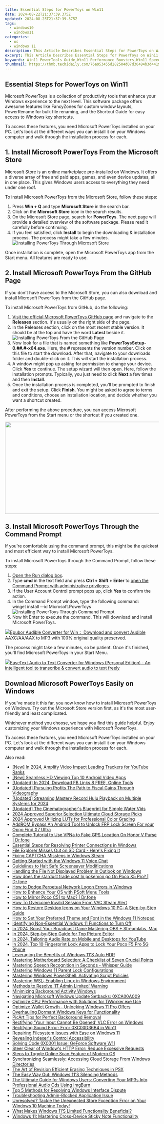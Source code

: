 ```yaml
---
title: Essential Steps for PowerToys on Win11
date: 2024-08-22T21:37:39.375Z
updated: 2024-08-23T21:37:39.375Z
tags:
  - windows10
  - windows11
categories:
  - os
  - windows 11
description: This Article Describes Essential Steps for PowerToys on Win11
excerpt: This Article Describes Essential Steps for PowerToys on Win11
keywords: Win11 PowerTools Guide,Win11 Performance Boosters,Win11 Speed Enhancers,Win11 Optimization Steps,PowerToys for Windows 11,Win11 Efficiency Tools,Improve Win11 Using PowerToys
thumbnail: https://thmb.techidaily.com/76a953455d282504d07d30484b3d441976cd7c068fdbe75a38577d96433ea41b.jpg
---
```


## Essential Steps for PowerToys on Win11

 Microsoft PowerToys is a collection of productivity tools that enhance your Windows experience to the next level. This software package offers awesome features like FancyZones for custom window layouts, PowerRename for bulk file renaming, and the Shortcut Guide for easy access to Windows key shortcuts.

 To access these features, you need Microsoft PowerToys installed on your PC. Let's look at the different ways you can install it on your Windows computer and walk through the installation process for each.

## 1\. Install Microsoft PowerToys From the Microsoft Store

 Microsoft Store is an online marketplace pre-installed on Windows. It offers a diverse array of free and paid apps, games, and even device updates, all in one place. This gives Windows users access to everything they need under one roof.

 To install Microsoft PowerToys from the Microsoft Store, follow these steps:

1. Press **Win + Q** and type **Microsoft Store** in the search bar.
2. Click on the **Microsoft Store** icon in the search results.
3. On the Microsoft Store page, search for **PowerToys**. The next page will provide a detailed overview of the software package. Please read it carefully before continuing.
4. If you feel satisfied, click **Install** to begin the downloading & installation process. The process might take a few minutes.  
![Installing PowerToys Through Microsoft Store](https://static1.makeuseofimages.com/wordpress/wp-content/uploads/2023/08/installing-powertoys-through-microsoft-store.jpg)

 Once installation is complete, open the Microsoft PowerToys app from the Start menu. All features are ready to use.

## 2\. Install Microsoft PowerToys From the GitHub Page

 If you don't have access to the Microsoft Store, you can also download and install Microsoft PowerToys from the GitHub page.

 To install Microsoft PowerToys from GitHub, do the following:

1. [Visit the official Microsoft PowerToys GitHub page](https://github.com/microsoft/PowerToys) and navigate to the **Releases** section. It's usually on the right side of the page.
2. In the Releases section, click on the most recent stable version. It should be at the top and have the word **Latest** beside it.  
![Installing PowerToys From the GitHub Page](https://static1.makeuseofimages.com/wordpress/wp-content/uploads/2023/08/installing-powertoys-from-the-github-page.jpg)
3. Now look for a file that is named something like **PowerToysSetup-0.##.#-x64.exe**. Here, the **#** represents the version number. Click on this file to start the download. After that, navigate to your downloads folder and double-click on it. This will start the installation process.
4. A window might pop up asking for permission to change your device. Click **Yes** to continue. The setup wizard will then open. Here, follow the installation prompts. Typically, you just need to click **Next** a few times and then **Install**.
5. Once the installation process is completed, you'll be prompted to finish and exit the setup. Click **Finish**. You might be asked to agree to terms and conditions, choose an installation location, and decide whether you want a shortcut created.

 After performing the above procedure, you can access Microsoft PowerToys from the Start menu or the shortcut if you created one.

<!-- affiliate ads begin -->
<a href="https://aofit.pxf.io/c/5597632/1399701/16396" target="_top" id="1399701"><img src="//a.impactradius-go.com/display-ad/16396-1399701" border="0" alt="" width="960" height="300"/></a><img height="0" width="0" src="https://imp.pxf.io/i/5597632/1399701/16396" style="position:absolute;visibility:hidden;" border="0" />
<!-- affiliate ads end -->
## 3\. Install Microsoft PowerToys Through the Command Prompt

 If you're comfortable using the command prompt, this might be the quickest and most efficient way to install Microsoft PowerToys.

 To install Microsoft PowerToys through the Command Prompt, follow these steps:

1. [Open the Run dialog box](https://www.makeuseof.com/windows-open-run-command-dialog-box/).
2. Type **cmd** in the text field and press **Ctrl + Shift + Enter** to [open the Command Prompt with administrative privileges](https://www.makeuseof.com/windows-run-command-prompt-admin/).
3. If the User Account Control prompt pops up, click **Yes** to confirm the action.
4. In the Command Prompt window, type the following command:  
winget install --id Microsoft.PowerToys  
![Installing PowerToys Through Command Prompt](https://static1.makeuseofimages.com/wordpress/wp-content/uploads/2023/07/installing-powertoys-through-command-prompt.jpg)
5. Now hit Enter to execute the command. This will download and install Microsoft PowerToys.
<!-- affiliate ads begin -->
<a href="https://secure.2checkout.com/order/checkout.php?PRODS=4708689&QTY=1&AFFILIATE=108875&CART=1"><img src="https://www.epubor.com/images/uppic/audible-converter-interface.png" border="0">Epubor Audible Converter for Win： Download and convert Audible AAXC/AA/AAX to MP3 with 100% original quality preserved.</a>
<!-- affiliate ads end -->

 The process might take a few minutes, so be patient. Once it's finished, you'll find Microsoft PowerToys in your Start Menu.

<!-- affiliate ads begin -->
<a href="https://secure.2checkout.com/order/checkout.php?PRODS=40203538&QTY=1&AFFILIATE=108875&CART=1"><img src="https://secure.avangate.com/images/merchant/cc4b82e826b52ec41c810301548e8f48/products/audio-to-text-transcription-software.png" border="0">EaseText Audio to Text Converter for Windows (Personal Edition) - An intelligent tool to transcribe & convert audio to text freely </a>
<!-- affiliate ads end -->
## Download Microsoft PowerToys Easily on Windows

 If you've made it this far, you now know how to install Microsoft PowerToys on Windows. Try out the Microsoft Store version first, as it's the most user-friendly and least complicated.

 Whichever method you choose, we hope you find this guide helpful. Enjoy customizing your Windows experience with Microsoft PowerToys.

 To access these features, you need Microsoft PowerToys installed on your PC. Let's look at the different ways you can install it on your Windows computer and walk through the installation process for each.

<span class="atpl-alsoreadstyle">Also read:</span>
<div><ul>
<li><a href="https://facebook-video-share.techidaily.com/new-in-2024-amplify-video-impact-leading-trackers-for-youtube-ranks/"><u>[New] In 2024, Amplify Video Impact  Leading Trackers for YouTube Ranks</u></a></li>
<li><a href="https://vp-tips.techidaily.com/new-seamless-hd-viewing-top-10-android-video-apps/"><u>[New] Seamless HD Viewing  Top 10 Android Video Apps</u></a></li>
<li><a href="https://facebook-video-recording.techidaily.com/updated-in-2024-download-fb-links-8-free-online-tools/"><u>[Updated] In 2024, Download FB Links  8 FREE, Online Tools</u></a></li>
<li><a href="https://facebook-video-share.techidaily.com/updated-pursuing-profits-the-path-to-fiscal-gains-through-videography/"><u>[Updated] Pursuing Profits  The Path to Fiscal Gains Through Videography</u></a></li>
<li><a href="https://video-screen-grab.techidaily.com/updated-streaming-mastery-record-hulu-playback-on-multiple-systems-for-2024/"><u>[Updated] Streaming Mastery  Record Hulu Playback on Multiple Systems for 2024</u></a></li>
<li><a href="https://some-guidance.techidaily.com/updated-the-cinematographers-blueprint-for-simple-water-vids/"><u>[Updated] The Cinematographer's Blueprint for Simple Water Vids</u></a></li>
<li><a href="https://some-skills.techidaily.com/2024-approved-superior-selection-ultimate-cloud-storage-picks/"><u>2024 Approved  Superior Selection  Ultimate Cloud Storage Picks</u></a></li>
<li><a href="https://some-guidance.techidaily.com/2024-approved-utilizing-luts-for-professional-color-grading/"><u>2024 Approved  Utilizing LUTs for Professional Color Grading</u></a></li>
<li><a href="https://android-frp.techidaily.com/addrom-bypass-an-android-tool-to-unlock-frp-lock-screen-for-your-oppo-find-x7-ultra-by-drfone-android/"><u>AddROM Bypass An Android Tool to Unlock FRP Lock Screen For your Oppo Find X7 Ultra</u></a></li>
<li><a href="https://fake-location.techidaily.com/complete-tutorial-to-use-vpna-to-fake-gps-location-on-honor-v-purse-drfone-by-drfone-virtual-android/"><u>Complete Tutorial to Use VPNa to Fake GPS Location On Honor V Purse | Dr.fone</u></a></li>
<li><a href="https://windows11.techidaily.com/essential-steps-for-resolving-printer-connections-in-windows/"><u>Essential Steps for Resolving Printer Connections in Windows</u></a></li>
<li><a href="https://windows11.techidaily.com/file-explorer-misses-out-on-sd-card-heres-fixing-it/"><u>File Explorer Misses Out on SD Card - Here's Fixing It</u></a></li>
<li><a href="https://windows11.techidaily.com/fixing-captcha-missteps-in-windows-steam/"><u>Fixing CAPTCHA Missteps in Windows Steam</u></a></li>
<li><a href="https://windows11.techidaily.com/getting-started-with-the-windows-11-voice-chat/"><u>Getting Started with the Windows 11 Voice Chat</u></a></li>
<li><a href="https://windows11.techidaily.com/guidelines-to-halt-safe-screensaver-modifications/"><u>Guidelines to Halt Safe Screensaver Modifications</u></a></li>
<li><a href="https://windows11.techidaily.com/handling-the-file-not-displayed-problem-in-outlook-on-windows/"><u>Handling the File Not Displayed Problem in Outlook on Windows</u></a></li>
<li><a href="https://pokemon-go-android.techidaily.com/how-does-the-stardust-trade-cost-in-pokemon-go-on-poco-x5-pro-drfone-by-drfone-virtual-android/"><u>How does the stardust trade cost In pokemon go On Poco X5 Pro? | Dr.fone</u></a></li>
<li><a href="https://windows11.techidaily.com/how-to-dodge-perpetual-network-logon-errors-in-windows/"><u>How to Dodge Perpetual Network Logon Errors in Windows</u></a></li>
<li><a href="https://windows11.techidaily.com/how-to-enhance-your-os-with-psoft-menu-tools/"><u>How to Enhance Your OS with PSoft Menu Tools</u></a></li>
<li><a href="https://screen-mirror.techidaily.com/how-to-mirror-poco-c51-to-mac-drfone-by-drfone-android/"><u>How to Mirror Poco C51 to Mac? | Dr.fone</u></a></li>
<li><a href="https://windows11.techidaily.com/how-to-overcome-invalid-session-from-vac-steam-alert/"><u>How To Overcome Invalid Session From VAC Steam Alert</u></a></li>
<li><a href="https://techno-recovery.techidaily.com/how-to-restore-desktop-icons-on-your-windows-10-pc-a-step-by-step-guide/"><u>How to Restore Desktop Icons on Your Windows 10 PC: A Step-by-Step Guide</u></a></li>
<li><a href="https://windows11.techidaily.com/how-to-set-your-preferred-theme-and-font-in-the-windows-11-notepad/"><u>How to Set Your Preferred Theme and Font in the Windows 11 Notepad</u></a></li>
<li><a href="https://windows11.techidaily.com/identifying-non-essential-windows-11-functions-to-turn-off/"><u>Identifying Non-Essential Windows 11 Functions to Turn Off</u></a></li>
<li><a href="https://extra-hints.techidaily.com/in-2024-boost-your-broadcast-game-mastering-obs-plus-streamlabs-mac/"><u>In 2024, Boost Your Broadcast Game  Mastering OBS + Streamlabs, Mac</u></a></li>
<li><a href="https://some-skills.techidaily.com/in-2024-step-by-step-guide-for-top-picture-editor/"><u>In 2024, Step-by-Step Guide for Top Picture Editor</u></a></li>
<li><a href="https://youtube-help.techidaily.com/in-2024-tailoring-audio-rate-on-mobile-and-desktops-for-youtube/"><u>In 2024, Tailoring Audio Rate on Mobile and Desktops for YouTube</u></a></li>
<li><a href="https://easy-unlock-android.techidaily.com/in-2024-top-10-fingerprint-lock-apps-to-lock-your-poco-f5-pro-5g-phone-by-drfone-android/"><u>In 2024, Top 10 Fingerprint Lock Apps to Lock Your Poco F5 Pro 5G Phone</u></a></li>
<li><a href="https://windows11.techidaily.com/leveraging-the-benefits-of-windows-11s-auto-hdr/"><u>Leveraging the Benefits of Windows 11'S Auto HDR</u></a></li>
<li><a href="https://tech-renaissance.techidaily.com/mastering-motherboard-selection-a-checklist-of-seven-crucial-points/"><u>Mastering Motherboard Selection: A Checklist of Seven Crucial Points</u></a></li>
<li><a href="https://windows11.techidaily.com/mastering-speech-recognition-in-seconds-whisper-guide/"><u>Mastering Speech Recognition in Seconds - Whisper Guide</u></a></li>
<li><a href="https://windows11.techidaily.com/mastering-windows-11-parent-lock-configurations/"><u>Mastering Windows 11 Parent Lock Configurations</u></a></li>
<li><a href="https://windows11.techidaily.com/mastering-windows-powershell-activating-script-policies/"><u>Mastering Windows PowerShell: Activating Script Policies</u></a></li>
<li><a href="https://windows11.techidaily.com/mastering-wsl-enabling-linux-in-windows-environment/"><u>Mastering WSL: Enabling Linux in Windows Environment</u></a></li>
<li><a href="https://windows11.techidaily.com/methods-to-resolve-it-admin-limited-warning/"><u>Methods to Resolve 'IT Admin Limited' Warning</u></a></li>
<li><a href="https://windows11.techidaily.com/minimizing-background-activity-windows/"><u>Minimizing Background Activity Windows</u></a></li>
<li><a href="https://windows11.techidaily.com/navigating-microsoft-windows-update-setbacks-0xca00a009/"><u>Navigating Microsoft Windows Update Setbacks: 0XCA00A009</u></a></li>
<li><a href="https://windows11.techidaily.com/optimize-cpu-performance-with-solutions-for-tiworkerexe-use/"><u>Optimize CPU Performance with Solutions for TiWorker.exe Use</u></a></li>
<li><a href="https://windows11.techidaily.com/optimize-wallet-growth-unlocking-windows-11-pro-offers/"><u>Optimize Wallet Growth - Unlocking Windows 11 Pro Offers</u></a></li>
<li><a href="https://windows11.techidaily.com/overhauling-dormant-windows-keys-for-functionality/"><u>Overhauling Dormant Windows Keys for Functionality</u></a></li>
<li><a href="https://extra-information.techidaily.com/picart-tips-for-perfect-background-removal/"><u>PicArt Tips for Perfect Background Removal</u></a></li>
<li><a href="https://windows11.techidaily.com/rectifying-your-input-cannot-be-opened-vlc-error-on-windows/"><u>Rectifying 'Your Input Cannot Be Opened' VLC Error on Windows</u></a></li>
<li><a href="https://windows11.techidaily.com/rectifying-sound-error-error-0xc00d36b4-in-win11/"><u>Rectifying Sound Error: Error 0XC00D36B4 in Win11</u></a></li>
<li><a href="https://windows11.techidaily.com/repairing-filesystem-issues-with-ease-on-windows-11/"><u>Repairing Filesystem Issues with Ease on Windows 11</u></a></li>
<li><a href="https://windows11.techidaily.com/revealing-indexers-control-accessibility/"><u>Revealing Indexer's Control Accessibility</u></a></li>
<li><a href="https://windows11.techidaily.com/solving-code-0x0001-issue-geforce-software-w11/"><u>Solving Code 0X0001 Issue: GeForce Software W11</u></a></li>
<li><a href="https://windows11.techidaily.com/steer-clear-of-windows-http-error-reduce-excessive-requests/"><u>Steer Clear of Window's HTTP Error: Reduce Excessive Requests</u></a></li>
<li><a href="https://windows11.techidaily.com/steps-to-toggle-online-scan-feature-of-modern-os/"><u>Steps to Toggle Online Scan Feature of Modern OS</u></a></li>
<li><a href="https://windows11.techidaily.com/synchronizing-seamlessly-accessing-cloud-storage-from-windows-directories/"><u>Synchronizing Seamlessly: Accessing Cloud Storage From Windows Directories</u></a></li>
<li><a href="https://extra-information.techidaily.com/the-art-of-revision-efficient-erasing-techniques-in-psx/"><u>The Art of Revision  Efficient Erasing Techniques in PSX</u></a></li>
<li><a href="https://windows11.techidaily.com/the-easy-way-out-windows-11s-silencing-methods/"><u>The Easy Way Out: Windows 11'S Silencing Methods</u></a></li>
<li><a href="https://windows11.techidaily.com/the-ultimate-guide-for-windows-users-converting-your-mp3s-into-professional-audio-cds-using-imgburn/"><u>The Ultimate Guide for Windows Users: Converting Your MP3s Into Professional Audio Cds Using ImgBurn</u></a></li>
<li><a href="https://windows11.techidaily.com/top-5-methods-for-resolving-windows-interface-dispute/"><u>Top 5 Methods for Resolving Windows Interface Dispute</u></a></li>
<li><a href="https://win11.techidaily.com/troubleshooting-admin-blocked-application-issue/"><u>Troubleshooting Admin-Blocked Application Issue</u></a></li>
<li><a href="https://blue-screen-error.techidaily.com/1723199748711-unresolved-tackle-the-unexpected-store-exception-error-on-your-windows-10-machine-today/"><u>Unresolved? Tackle the Unexpected Store Exception Error on Your Windows 10 Machine Today!</u></a></li>
<li><a href="https://windows11.techidaily.com/what-makes-windows-11s-limited-functionality-beneficial/"><u>What Makes Windows 11’S Limited Functionality Beneficial?</u></a></li>
<li><a href="https://windows11.techidaily.com/windows-11-mastering-cross-device-sticky-note-functionality/"><u>Windows 11: Mastering Cross-Device Sticky Note Functionality</u></a></li>
</ul></div>

<ins class="adsbygoogle"
      style="display:block"
      data-ad-client="ca-pub-7571918770474297"
      data-ad-slot="8358498916"
      data-ad-format="auto"
      data-full-width-responsive="true"></ins>